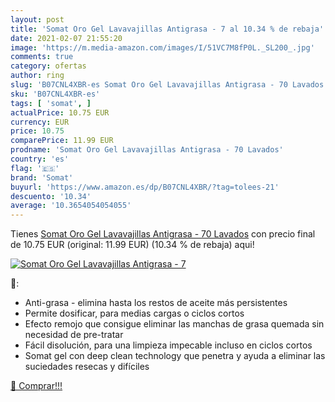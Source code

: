 ```yaml
---
layout: post
title: 'Somat Oro Gel Lavavajillas Antigrasa - 7 al 10.34 % de rebaja'
date: 2021-02-07 21:55:20
image: 'https://m.media-amazon.com/images/I/51VC7M8fP0L._SL200_.jpg'
comments: true
category: ofertas
author: ring
slug: 'B07CNL4XBR-es Somat Oro Gel Lavavajillas Antigrasa - 70 Lavados'
sku: 'B07CNL4XBR-es'
tags: [ 'somat', ]
actualPrice: 10.75 EUR
currency: EUR
price: 10.75
comparePrice: 11.99 EUR
prodname: 'Somat Oro Gel Lavavajillas Antigrasa - 70 Lavados'
country: 'es'
flag: '🇪🇸'
brand: 'Somat'
buyurl: 'https://www.amazon.es/dp/B07CNL4XBR/?tag=tolees-21'
descuento: '10.34'
average: '10.3654054054055'
---
```


Tienes [Somat Oro Gel Lavavajillas Antigrasa - 70 Lavados](https://www.amazon.es/dp/B07CNL4XBR/?tag=tolees-21) con precio final de  10.75 EUR (original: 11.99 EUR) (10.34 %  de rebaja) aqui!

[![Somat Oro Gel Lavavajillas Antigrasa - 7](https://m.media-amazon.com/images/I/51VC7M8fP0L._SL200_.jpg)](https://www.amazon.es/dp/B07CNL4XBR/?tag=tolees-21)

🔎:

- Anti-grasa - elimina hasta los restos de aceite más persistentes
- Permite dosificar, para medias cargas o ciclos cortos
- Efecto remojo que consigue eliminar las manchas de grasa quemada sin necesidad de pre-tratar
- Fácil disolución, para una limpieza impecable incluso en ciclos cortos
- Somat gel con deep clean technology que penetra y ayuda a eliminar las suciedades resecas y difíciles

[🛒 Comprar!!!](https://www.amazon.es/dp/B07CNL4XBR/?tag=tolees-21)
